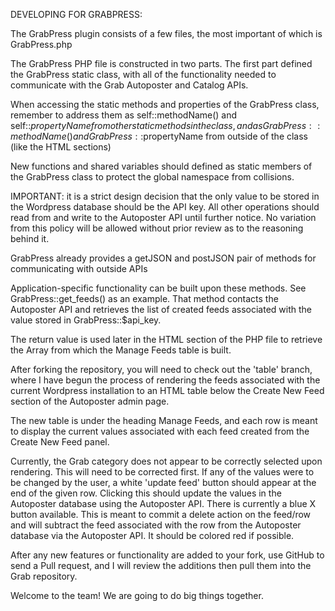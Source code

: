 DEVELOPING FOR GRABPRESS:

The GrabPress plugin consists of a few files, the most important of which is GrabPress.php

The GrabPress PHP file is constructed in two parts. The first part defined the GrabPress static class, with all of the functionality needed to communicate with the Grab Autoposter and Catalog APIs.

When accessing the static methods and properties of the GrabPress class, remember to address them as self::methodName() and self::$propertyName from other static methods in the class, and as GrabPress::methodName() and GrabPress::$propertyName from outside of the class (like the HTML sections)

New functions and shared variables should defined as static members of the GrabPress class to protect the global namespace from collisions.

IMPORTANT: it is a strict design decision that the only value to be stored   in the Wordpress database should be the API key. All other operations should read from and write to the Autoposter API until further notice. No variation from this policy will be allowed without prior review as to the reasoning behind it.

GrabPress already provides a getJSON and postJSON pair of methods for communicating with outside APIs

Application-specific functionality can be built upon these methods. See GrabPress::get_feeds() as an example. That method contacts the Autoposter API and retrieves the list of created feeds associated with the value stored in GrabPress::$api_key.

The return value is used later in the HTML section of the PHP file to retrieve the Array from which the Manage Feeds table is built.

After forking the repository, you will need to check out the 'table' branch, where I have begun the process of rendering the feeds associated with the current Wordpress installation to an HTML table below the Create New Feed section of the Autoposter admin page.

The new table is under the heading Manage Feeds, and each row is meant to display the current values associated with each feed created from the Create New Feed panel.

Currently, the Grab category does not appear to be correctly selected upon rendering. This will need to be corrected first.
If any of the values were to be changed by the user, a white 'update feed' button should appear at the end of the given row. Clicking this should update the values in the Autoposter database using the Autoposter API.
There is currently a blue X button available. This is meant to commit a delete action on the feed/row and will subtract the feed associated with the row from the Autoposter database via the Autoposter API. It should be colored red if possible.

After any new features or functionality are added to your fork, use GitHub to send a Pull request, and I will review the additions then pull them into the Grab repository.

Welcome to the team!
We are going to do big things together.